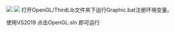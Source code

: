 ![](https://img-blog.csdnimg.cn/direct/30212855c68b46bfb2a363f3a32674dc.png)
![](https://img-blog.csdnimg.cn/direct/9ef44b01481940879bd8dc31ff009eda.png)
打开OpenGL/ThirdLib文件夹下运行Graphic.bat注册环境变量。

使用VS2019 点击OpenGL.sln 即可运行
